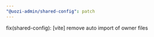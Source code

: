 ```yaml
---
"@uozi-admin/shared-config": patch
---
```


fix(shared-config): [vite] remove auto import of owner files
